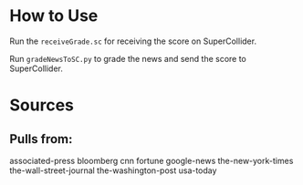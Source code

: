 # How to Use

Run the `receiveGrade.sc` for receiving the score on SuperCollider.

Run `gradeNewsToSC.py` to grade the news and send the score to SuperCollider.

# Sources

## Pulls from:
associated-press
bloomberg
cnn
fortune
google-news
the-new-york-times
the-wall-street-journal
the-washington-post
usa-today